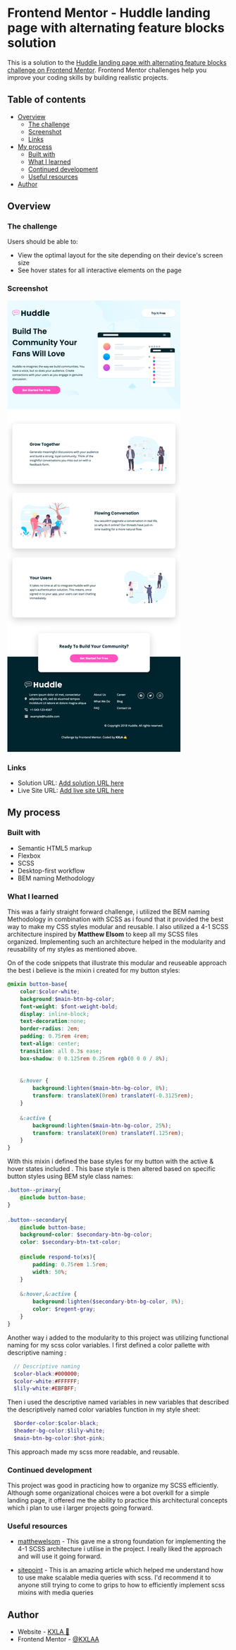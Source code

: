 # Frontend Mentor - Huddle landing page with alternating feature blocks solution

This is a solution to the [Huddle landing page with alternating feature blocks challenge on Frontend Mentor](https://www.frontendmentor.io/challenges/huddle-landing-page-with-alternating-feature-blocks-5ca5f5981e82137ec91a5100). Frontend Mentor challenges help you improve your coding skills by building realistic projects. 

## Table of contents

- [Overview](#overview)
  - [The challenge](#the-challenge)
  - [Screenshot](#screenshot)
  - [Links](#links)
- [My process](#my-process)
  - [Built with](#built-with)
  - [What I learned](#what-i-learned)
  - [Continued development](#continued-development)
  - [Useful resources](#useful-resources)
- [Author](#author)


## Overview

### The challenge

Users should be able to:

- View the optimal layout for the site depending on their device's screen size
- See hover states for all interactive elements on the page

### Screenshot

![](/images/Screenshot.png)


### Links

- Solution URL: [Add solution URL here](https://your-solution-url.com)
- Live Site URL: [Add live site URL here](https://your-live-site-url.com)

## My process

### Built with

- Semantic HTML5 markup
- Flexbox
- SCSS 
- Desktop-first workflow
- BEM naming Methodology


### What I learned

This was a fairly straight forward challenge, i utilized the BEM naming Methodology in combination with SCSS as i found that it provided the best way to make my CSS styles modular and reusable. I also utilized a 4-1 SCSS architecture inspired by **Matthew Elsom** to keep all my SCSS files organized. Implementing such an architecture helped in the modularity and reusability of my styles as mentioned above. 

On of the code snippets that illustrate this modular and reuseable approach the best i believe is the mixin i created for my button styles:

```SCSS
@mixin button-base{
    color:$color-white;
    background:$main-btn-bg-color;
    font-weight: $font-weight-bold;
    display: inline-block;
    text-decoration:none;
    border-radius: 2em;
    padding: 0.75rem 4rem;
    text-align: center;
    transition: all 0.3s ease;
    box-shadow: 0 0.125rem 0.25rem rgb(0 0 0 / 8%);


    &:hover {
        background:lighten($main-btn-bg-color, 8%);
        transform: translateX(0rem) translateY(-0.3125rem);
    }

    &:active {
        background:lighten($main-btn-bg-color, 25%);
        transform: translateX(0rem) translateY(.125rem);
    } 
}
```

With this mixin i defined the base styles for my button with the active & hover states included . This base style is then altered based on specific button styles using BEM style class names:
```SCSS
.button--primary{
    @include button-base;
}

.button--secondary{
    @include button-base;
    background-color: $secondary-btn-bg-color;
    color: $secondary-btn-txt-color;

    @include respond-to(xs){
        padding: 0.75rem 1.5rem;
        width: 50%;
    }

    &:hover,&:active {
        background:lighten($secondary-btn-bg-color, 8%);
        color: $regent-gray;
    }
}
```

Another way i added to the modularity to this project was utilizing functional naming for my scss color variables. I first defined a color pallette with descriptive naming :

```SCSS
  // Descriptive naming
  $color-black:#000000;
  $color-white:#FFFFFF;
  $lily-white:#EBFBFF;
```


Then i used the descriptive named variables in new variables that described the  descriptively named color variables function in my style sheet:
```SCSS
  $border-color:$color-black;
  $header-bg-color:$lily-white;
  $main-btn-bg-color:$hot-pink;
```

This approach made my scss more readable, and reusable.


### Continued development

This project was good in practicing how to organize my SCSS efficiently. Although some organizational choices were a bot overkill for a simple landing page, it offered me the ability to practice this architectural concepts which i plan to use i larger projects going forward.


### Useful resources

- [matthewelsom](https://matthewelsom.com/blog/simple-scss-playbook.html) - This gave me a strong foundation for implementing the 4-1 SCSS architecture i utilise in the project. I really liked the approach and will use it going forward.

- [sitepoint](hhttps://www.sitepoint.com/managing-responsive-breakpoints-sass/) - This is an amazing article which helped me understand how to use make scalable media queries with scss. I'd recommend it to anyone still trying to come to grips to how to efficiently implement scss mixins with media queries


## Author

- Website - [KXLA 🤙](https://github.com/KXLAA)
- Frontend Mentor - [@KXLAA](https://www.frontendmentor.io/profile/KXLAA)
